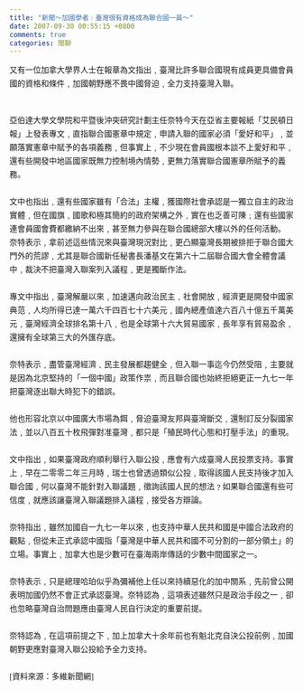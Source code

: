 ```yaml
---
title: "新聞～加國學者﹕臺灣很有資格成為聯合國一員～"
date: 2007-09-30 00:55:15 +0800
comments: true
categories: 閒聊
---
```


<div class="postentry">			<p style="margin: 0cm 0cm 0pt; line-height: 18pt;"><font face="新細明體">又有一位加拿大學界人士在報章為文指出﹐臺灣比許多聯合國現有成員更具備會員國的資格和條件﹐加國朝野應不畏中國脅迫﹐全力支持臺灣入聯。</font></p><br /><p style="margin: 0cm 0cm 0pt; line-height: 18pt;"><br /></p><p style="margin: 0cm 0cm 0pt; line-height: 18pt;"><font face="新細明體">亞伯達大學文學院和平暨後沖突研究計劃主任奈特今天在亞省主要報紙「艾民頓日報」上發表專文﹐直指聯合國憲章中規定﹐申請入聯的國家必須「愛好和平」﹐並願落實憲章中賦予的各項義務﹐但事實上﹐不少現在會員國根本談不上愛好和平﹐還有些開發中地區國家既無力控制境內情勢﹐更無力落實聯合國憲章所賦予的義務。</font><span lang="EN-US"></span><font face="新細明體"><br /></font></p><p style="margin: 0cm 0cm 0pt; line-height: 18pt;"><font face="新細明體"><br /></font></p><p style="margin: 0cm 0cm 0pt; line-height: 18pt;"><font face="新細明體">文中也指出﹐還有些國家雖有「合法」主權﹐獲國際社會承認是一獨立自主的政治實體﹐但在國旗﹑國歌和極其簡約的政府架構之外﹐實在也乏善可陳﹔還有些國家連會員國會費都繳納不出來﹐甚至無力參與在聯合國總部大樓以外的任何活動。</font><span lang="EN-US"></span></p><p style="margin: 0cm 0cm 0pt; line-height: 18pt;"><span lang="EN-US"></span><font face="新細明體">奈特表示﹐拿前述這些情況來與臺灣現況對比﹐更凸顯臺灣長期被排拒于聯合國大門外的荒謬﹐尤其是聯合國新任秘書長潘基文在第六十二屆聯合國大會全體會議中﹐裁決不把臺灣入聯案列入議程﹐更是獨斷作法。</font><span lang="EN-US"></span></p><p style="margin: 0cm 0cm 0pt; line-height: 18pt;"><br /><span lang="EN-US"></span></p><p style="margin: 0cm 0cm 0pt; line-height: 18pt;"><span lang="EN-US"></span><font face="新細明體">專文中指出﹐臺灣解嚴以來﹐加速邁向政治民主﹑社會開放﹐經濟更是開發中國家典范﹐人均所得已達一萬六千四百七十六美元﹐國內總產值達六百八十億五千萬美元﹐臺灣經濟全球排名第十八﹐也是全球第十六大貿易國家﹐長年享有貿易盈余﹐還擁有全球第三大的外匯存底。</font><span lang="EN-US"></span></p><p style="margin: 0cm 0cm 0pt; line-height: 18pt;"><br /><span lang="EN-US"></span></p><p style="margin: 0cm 0cm 0pt; line-height: 18pt;"><span lang="EN-US"></span><font face="新細明體">奈特表示﹐盡管臺灣經濟﹑民主發展都趨健全﹐但入聯一事迄今仍然受阻﹐主要就是因為北京堅持的「一個中國」政策作祟﹐而且聯合國也始終拒絕更正一九七一年把臺灣逐出聯大時犯下的錯誤。</font><span lang="EN-US"></span></p><p style="margin: 0cm 0cm 0pt; line-height: 18pt;"><br /><span lang="EN-US"></span></p><p style="margin: 0cm 0cm 0pt; line-height: 18pt;"><span lang="EN-US"></span><font face="新細明體">他也形容北京以中國廣大市場為餌﹐脅迫臺灣友邦與臺灣斷交﹐還制訂反分裂國家法﹐並以八百五十枚飛彈對准臺灣﹐都只是「殖民時代心態和打壓手法」的重現。</font><span lang="EN-US"></span></p><p style="margin: 0cm 0cm 0pt; line-height: 18pt;"><br /><span lang="EN-US"></span></p><p style="margin: 0cm 0cm 0pt; line-height: 18pt;"><span lang="EN-US"></span><font face="新細明體">文中指出﹐如果臺灣政府順利舉行入聯公投﹐應會有六成臺灣人民投票支持。事實上﹐早在二零零二年三月時﹐瑞士也曾透過類似公投﹐取得該國人民支持後才加入聯合國﹐何以臺灣不能針對入聯議題﹐徵詢該國人民的想法﹖如果聯合國還有些可信度﹐就應該讓臺灣入聯議題排入議程﹐接受各方辯論。</font></p><p style="margin: 0cm 0cm 0pt; line-height: 18pt;"><font face="新細明體"><br /></font></p><p style="margin: 0cm 0cm 0pt; line-height: 18pt;"><font face="新細明體">奈特指出﹐雖然加國自一九七一年以來﹐也支持中華人民共和國是中國合法政府的觀點﹐但從未正式承認中國指「臺灣是中華人民共和國不可分割的一部分領土」的立場。事實上﹐加拿大也是少數可在臺海兩岸傳話的少數中間國家之一。</font><span lang="EN-US"></span></p><p style="margin: 0cm 0cm 0pt; line-height: 18pt;"><br /><span lang="EN-US"></span></p><p style="margin: 0cm 0cm 0pt; line-height: 18pt;"><span lang="EN-US"></span><font face="新細明體">奈特表示﹐只是總理哈珀似乎為彌補他上任以來持續惡化的加中關系﹐先前曾公開表明加國仍然不會正式承認臺灣。奈特認為﹐這項表述雖然只是政治手段之一﹐卻也忽略臺灣自治問題應由臺灣人民自行決定的重要前提。</font><span lang="EN-US"></span></p><p style="margin: 0cm 0cm 0pt; line-height: 18pt;"><br /><span lang="EN-US"></span></p><p style="margin: 0cm 0cm 0pt; line-height: 18pt;"><span lang="EN-US"></span><font face="新細明體">奈特認為﹐在這項前提之下﹐加上加拿大十余年前也有魁北克自決公投前例﹐加國朝野更應對臺灣入聯公投給予全力支持。</font></p><p style="margin: 0cm 0cm 0pt; line-height: 18pt;"><br /><span lang="EN-US"></span></p><p style="margin: 0cm 0cm 0pt; line-height: 18pt;"><font face="新細明體"><span lang="EN-US">[</span>資料來源：多維新聞網<span lang="EN-US">]</span></font></p>						</div>
